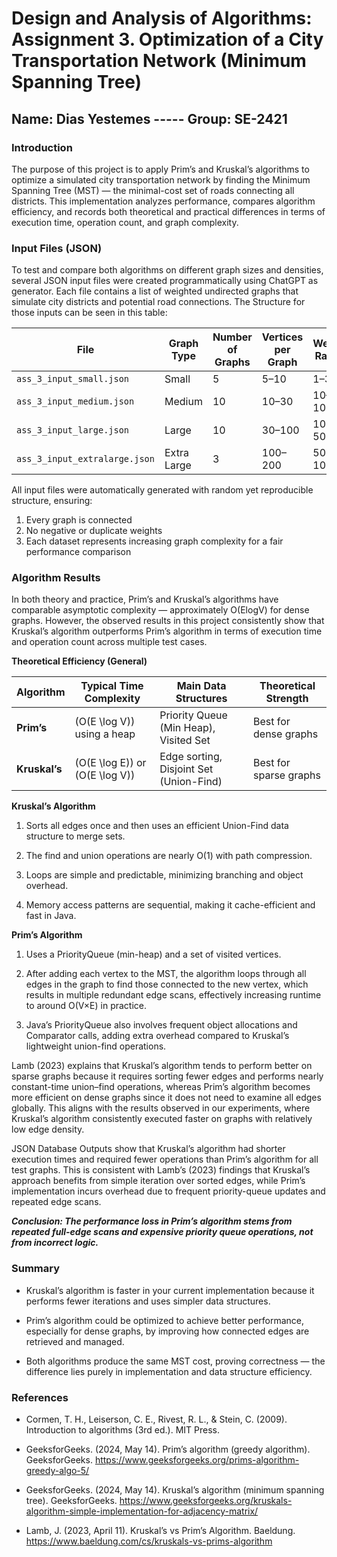 # **Design and Analysis of Algorithms: Assignment 3. Optimization of a City Transportation Network (Minimum Spanning Tree)**
## **Name: Dias Yestemes ----- Group: SE-2421**
### Introduction
The purpose of this project is to apply Prim’s and Kruskal’s algorithms to optimize a simulated city transportation network by finding the Minimum Spanning Tree (MST) — the minimal-cost set of roads connecting all districts.
This implementation analyzes performance, compares algorithm efficiency, and records both theoretical and practical differences in terms of execution time, operation count, and graph complexity.


### Input Files (JSON)


To test and compare both algorithms on different graph sizes and densities, several JSON input files were created programmatically using ChatGPT as generator.
Each file contains a list of weighted undirected graphs that simulate city districts and potential road connections.
The Structure for those inputs can be seen in this table:

| File                          | Graph Type  | Number of Graphs | Vertices per Graph | Weight Range |
|-------------------------------|-------------|------------------|--------------------|--------------|
| `ass_3_input_small.json`      | Small       | 5                | 5–10               | 1–30         |
| `ass_3_input_medium.json`     | Medium      | 10               | 10–30              | 10–100       |
| `ass_3_input_large.json`      | Large       | 10               | 30–100             | 100–500      |
| `ass_3_input_extralarge.json` | Extra Large | 3                | 100–200            | 500–1000     |

All input files were automatically generated with random yet reproducible structure, ensuring:
1) Every graph is connected
2) No negative or duplicate weights
3) Each dataset represents increasing graph complexity for a fair performance comparison


### Algorithm Results


In both theory and practice, Prim’s and Kruskal’s algorithms have comparable 
asymptotic complexity — approximately 
O(ElogV) for dense graphs.
However, the observed results in this project consistently show that 
Kruskal’s algorithm outperforms Prim’s algorithm in terms of 
execution time and operation count across multiple test cases.

**Theoretical Efficiency (General)**

| Algorithm     | Typical Time Complexity        | Main Data Structures                    | Theoretical Strength   |
| ------------- | ------------------------------ | --------------------------------------- | ---------------------- |
| **Prim’s**    | (O(E \log V)) using a heap     | Priority Queue (Min Heap), Visited Set  | Best for dense graphs  |
| **Kruskal’s** | (O(E \log E)) or (O(E \log V)) | Edge sorting, Disjoint Set (Union-Find) | Best for sparse graphs |


**Kruskal’s Algorithm**

1) Sorts all edges once and then uses an efficient Union-Find data structure to merge sets.

2) The find and union operations are nearly
O(1) with path compression.

3) Loops are simple and predictable, minimizing branching and object overhead.

4) Memory access patterns are sequential, making it cache-efficient and fast in Java.

**Prim’s Algorithm**

1) Uses a PriorityQueue (min-heap) and a set of visited vertices.

2) After adding each vertex to the MST, the algorithm loops through all edges in 
the graph to find those connected to the new vertex, which 
results in multiple redundant edge scans, effectively increasing runtime to around
O(V×E) in practice.

3) Java’s PriorityQueue also involves frequent object allocations and Comparator calls, 
adding extra overhead compared to Kruskal’s lightweight union-find operations.

Lamb (2023) explains that Kruskal’s algorithm tends to perform better on sparse graphs 
because it requires sorting fewer edges and performs nearly constant-time union–find 
operations, whereas Prim’s algorithm becomes more efficient on dense graphs since it does 
not need to examine all edges globally. This aligns with the results observed in our 
experiments, where Kruskal’s algorithm consistently executed faster on graphs with 
relatively low edge density.

JSON Database Outputs show that Kruskal’s algorithm had shorter execution times and 
required fewer operations than Prim’s algorithm for all test graphs.
This is consistent with Lamb’s (2023) findings that Kruskal’s approach benefits from 
simple iteration over sorted edges, while Prim’s implementation incurs overhead due to 
frequent priority-queue updates and repeated edge scans.

***Conclusion: The performance loss in Prim’s algorithm stems from repeated 
full-edge scans and expensive priority queue operations, not from incorrect logic.***


### Summary


- Kruskal’s algorithm is faster in your current implementation 
because it performs fewer iterations and uses simpler data structures.

- Prim’s algorithm could be optimized to achieve better performance, 
especially for dense graphs, by improving how connected edges are retrieved and managed.

- Both algorithms produce the same MST cost, proving correctness — the difference lies purely 
in implementation and data structure efficiency.

  
### References


- Cormen, T. H., Leiserson, C. E., Rivest, R. L., & Stein, C. (2009). 
Introduction to algorithms (3rd ed.). MIT Press.

- GeeksforGeeks. (2024, May 14). Prim’s algorithm (greedy algorithm). 
GeeksforGeeks. https://www.geeksforgeeks.org/prims-algorithm-greedy-algo-5/

- GeeksforGeeks. (2024, May 14). Kruskal’s algorithm (minimum spanning tree). 
GeeksforGeeks. https://www.geeksforgeeks.org/kruskals-algorithm-simple-implementation-for-adjacency-matrix/

- Lamb, J. (2023, April 11). Kruskal’s vs Prim’s Algorithm. 
Baeldung. https://www.baeldung.com/cs/kruskals-vs-prims-algorithm